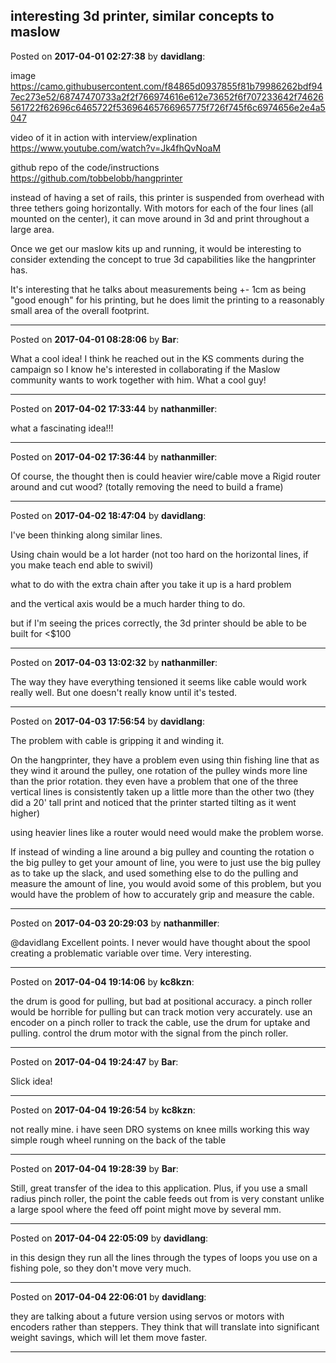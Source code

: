 ## interesting 3d printer, similar concepts to maslow
Posted on **2017-04-01 02:27:38** by **davidlang**:

image
https://camo.githubusercontent.com/f84865d0937855f81b79986262bdf947ec273e52/68747470733a2f2f766974616e612e73652f6f707233642f74626561722f62696c6465722f53696465766965775f726f745f6c6974656e2e4a5047

video of it in action with interview/explination
https://www.youtube.com/watch?v=Jk4fhQvNoaM

github repo of the code/instructions
https://github.com/tobbelobb/hangprinter

instead of having a set of rails, this printer is suspended from overhead with three tethers going horizontally. With motors for each of the four lines (all mounted on the center), it can move around in 3d and print throughout a large area.

Once we get our maslow kits up and running, it would be interesting to consider extending the concept to true 3d capabilities like the hangprinter has.

It's interesting that he talks about measurements being +- 1cm as being "good enough" for his printing, but he does limit the printing to a reasonably small area of the overall footprint.

---

Posted on **2017-04-01 08:28:06** by **Bar**:

What a cool idea! I think he reached out in the KS comments during the campaign so I know he's interested in collaborating if the Maslow community wants to work together with him. What a cool guy!

---

Posted on **2017-04-02 17:33:44** by **nathanmiller**:

what a fascinating idea!!!

---

Posted on **2017-04-02 17:36:44** by **nathanmiller**:

Of course, the thought then is could heavier wire/cable move a Rigid router around and cut wood? (totally removing the need to build a frame)

---

Posted on **2017-04-02 18:47:04** by **davidlang**:

I've been thinking along similar lines. 

Using chain would be a lot harder (not too hard on the horizontal lines, if you make teach end able to swivil)

what to do with the extra chain after you take it up is a hard problem

and the vertical axis would be a much harder thing to do.

but if I'm seeing the prices correctly, the 3d printer should be able to be built for <$100

---

Posted on **2017-04-03 13:02:32** by **nathanmiller**:

The way they have everything tensioned it seems like cable would work really well. But one doesn't really know until it's tested.

---

Posted on **2017-04-03 17:56:54** by **davidlang**:

The problem with cable is gripping it and winding it.

On the hangprinter, they have a problem even using thin fishing line that as they wind it around the pulley, one rotation of the pulley winds more line than the prior rotation. they even have a problem that one of the three vertical lines is consistently taken up a little more than the other two (they did a 20' tall print and noticed that the printer started tilting as it went higher)

using heavier lines like a router would need would make the problem worse.

If instead of winding a line around a big pulley and counting the rotation o the big pulley to get your amount of line, you were to just use the big pulley as to take up the slack, and used something else to do the pulling and measure the amount of line, you would avoid some of this problem, but you would have the problem of how to accurately grip and measure the cable.

---

Posted on **2017-04-03 20:29:03** by **nathanmiller**:

@davidlang Excellent points. I never would have thought about the spool creating a problematic variable over time. Very interesting.

---

Posted on **2017-04-04 19:14:06** by **kc8kzn**:

the drum is good for pulling, but bad at positional accuracy. a pinch roller would be horrible for pulling but can track motion very accurately. use an encoder on a pinch roller to track the cable, use the drum for uptake and pulling. control the drum motor with the signal from the pinch roller.

---

Posted on **2017-04-04 19:24:47** by **Bar**:

Slick idea!

---

Posted on **2017-04-04 19:26:54** by **kc8kzn**:

not really mine. i have seen DRO systems on knee mills working this way simple rough wheel running on the back of the table

---

Posted on **2017-04-04 19:28:39** by **Bar**:

Still, great transfer of the idea to this application. Plus, if you use a small radius pinch roller, the point the cable feeds out from is very constant unlike a large spool where the feed off point might move by several mm.

---

Posted on **2017-04-04 22:05:09** by **davidlang**:

in this design they run all the lines through the types of loops you use on a fishing pole, so they don't move very much.

---

Posted on **2017-04-04 22:06:01** by **davidlang**:

they are talking about a future version using servos or motors with encoders rather than steppers. They think that will translate into significant weight savings, which will let them move faster.

---

